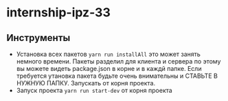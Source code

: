 # internship-ipz-33
## Инструменты

 - Установка всех пакетов `yarn run installAll`  это может занять немного времени. Пакеты разделил для клиента и сервера по этому вы можете видеть package.json в корне и в каждй папке. Если требуется утановка пакета будьте очень внимательны и СТАВЬТЕ В НУЖНУЮ ПАПКУ. Запускать от корня проекта.
 - Запуск проекта `yarn run start-dev` от корня проекта

